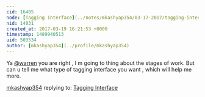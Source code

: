 ```yaml
---
cid: 16405
node: [Tagging Interface](../notes/mkashyap354/03-17-2017/tagging-interface)
nid: 14031
created_at: 2017-03-19 16:21:53 +0000
timestamp: 1489940513
uid: 503534
author: [mkashyap354](../profile/mkashyap354)
---
```


Ya [@warren](/profile/warren)  you are right , I m going to thing about the stages of work. But can u tell me what type of tagging interface you want , which will help me more.


[mkashyap354](../profile/mkashyap354) replying to: [Tagging Interface](../notes/mkashyap354/03-17-2017/tagging-interface)

